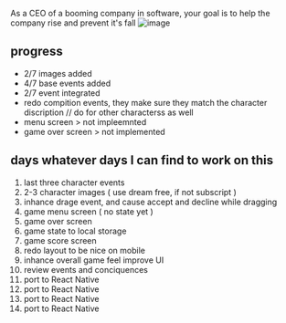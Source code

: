 As a CEO of a booming company in software, your goal is to help the company rise and prevent it's fall
![image](https://github.com/MaymoonaAlBoloshi/dev-destiny-/assets/43531753/caaee172-45b1-4a47-a3ad-e1a2c1404deb)

## progress
- 2/7 images added
- 4/7 base events added
- 2/7 event integrated
- redo compition events, they make sure they match the character discription // do for other characterss as well
- menu screen > not impleemnted
- game over screen > not implemented

## days whatever days I can find to work on this
1. last three character events
2. 2-3 character images ( use dream free, if not subscript )
3. inhance drage event, and cause accept and decline while dragging
4. game menu screen ( no state yet ) 
5. game over screen 
6. game state to local storage
7. game score screen
8. redo layout to be nice on mobile
9. inhance overall game feel improve UI
10. review events and conciquences 
11. port to React Native
12. port to React Native
13. port to React Native
14. port to React Native
